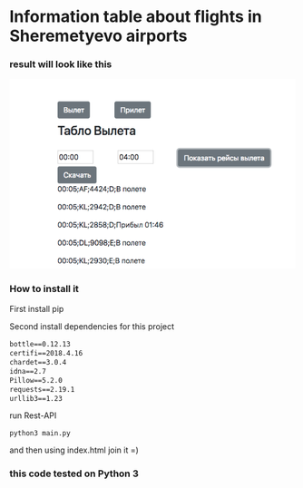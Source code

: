 # Information table about flights in Sheremetyevo airports

### result will look like this
![stack Overflow](https://github.com/inoob26/airport_table/blob/master/preview.png?raw=true)

### How to install it
First install pip

Second install dependencies for this project
```
bottle==0.12.13
certifi==2018.4.16
chardet==3.0.4
idna==2.7
Pillow==5.2.0
requests==2.19.1
urllib3==1.23
```

run Rest-API
```
python3 main.py
```
and then using index.html join it =)

### this code tested on Python 3
